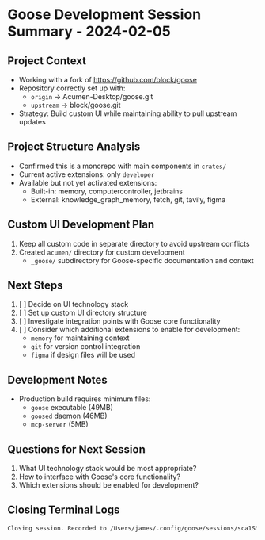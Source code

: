 # Goose Development Session Summary - 2024-02-05

## Project Context

- Working with a fork of https://github.com/block/goose
- Repository correctly set up with:
  - `origin` -> Acumen-Desktop/goose.git
  - `upstream` -> block/goose.git
- Strategy: Build custom UI while maintaining ability to pull upstream updates

## Project Structure Analysis

- Confirmed this is a monorepo with main components in `crates/`
- Current active extensions: only `developer`
- Available but not yet activated extensions:
  - Built-in: memory, computercontroller, jetbrains
  - External: knowledge_graph_memory, fetch, git, tavily, figma

## Custom UI Development Plan

1. Keep all custom code in separate directory to avoid upstream conflicts
2. Created `acumen/` directory for custom development
   - `_goose/` subdirectory for Goose-specific documentation and context

## Next Steps

1. [ ] Decide on UI technology stack
2. [ ] Set up custom UI directory structure
3. [ ] Investigate integration points with Goose core functionality
4. [ ] Consider which additional extensions to enable for development:
   - `memory` for maintaining context
   - `git` for version control integration
   - `figma` if design files will be used

## Development Notes

- Production build requires minimum files:
  - `goose` executable (49MB)
  - `goosed` daemon (46MB)
  - `mcp-server` (5MB)

## Questions for Next Session

1. What UI technology stack would be most appropriate?
2. How to interface with Goose's core functionality?
3. Which extensions should be enabled for development?

## Closing Terminal Logs

```bash
Closing session. Recorded to /Users/james/.config/goose/sessions/sca1SMlh.jsonl
```
